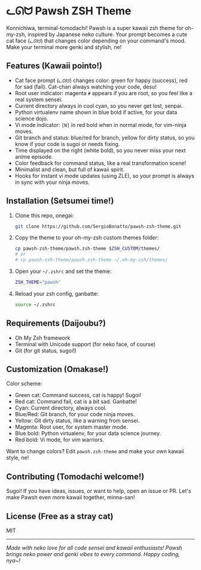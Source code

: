# ᓚᘏᗢ Pawsh ZSH Theme

Konnichiwa, terminal-tomodachi! Pawsh is a super kawaii zsh theme for oh-my-zsh, inspired by Japanese neko culture. Your prompt becomes a cute cat face (`ᓚᘏᗢ`) that changes color depending on your command's mood. Make your terminal more genki and stylish, ne!

## Features (Kawaii pointo!)

- Cat face prompt (`ᓚᘏᗢ`) changes color: green for happy (success), red for sad (fail). Cat-chan always watching your code, desu!
- Root user indicator: magenta `#` appears if you are root, so you feel like a real system sensei.
- Current directory always in cool cyan, so you never get lost, senpai.
- Python virtualenv name shown in blue bold if active, for your data science dojo.
- Vi mode indicator: `[N]` in red bold when in normal mode, for vim-ninja moves.
- Git branch and status: blue/red for branch, yellow for dirty status, so you know if your code is sugoi or needs fixing.
- Time displayed on the right (white bold), so you never miss your next anime episode.
- Color feedback for command status, like a real transformation scene!
- Minimalist and clean, but full of kawaii spirit.
- Hooks for instant vi mode updates (using ZLE), so your prompt is always in sync with your ninja moves.

## Installation (Setsumei time!)

1. Clone this repo, onegai:
   ```bash
   git clone https://github.com/SergioBonatto/pawsh-zsh-theme.git
   ```
2. Copy the theme to your oh-my-zsh custom themes folder:
   ```bash
   cp pawsh-zsh-theme/pawsh.zsh-theme $ZSH_CUSTOM/themes/
   # or
   # cp pawsh-zsh-theme/pawsh.zsh-theme ~/.oh-my-zsh/themes/
   ```
3. Open your `~/.zshrc` and set the theme:
   ```bash
   ZSH_THEME="pawsh"
   ```
4. Reload your zsh config, ganbatte:
   ```bash
   source ~/.zshrc
   ```

## Requirements (Daijoubu?)

- Oh My Zsh framework
- Terminal with Unicode support (for neko face, of course)
- Git (for git status, sugoi!)

## Customization (Omakase!)

Color scheme:
- Green cat: Command success, cat is happy! Sugoi!
- Red cat: Command fail, cat is a bit sad. Ganbatte!
- Cyan: Current directory, always cool.
- Blue/Red: Git branch, for your code ninja moves.
- Yellow: Git dirty status, like a warning from sensei.
- Magenta: Root user, for system master mode.
- Blue bold: Python virtualenv, for your data science journey.
- Red bold: Vi mode, for vim warriors.

Want to change colors? Edit `pawsh.zsh-theme` and make your own kawaii style, ne!

## Contributing (Tomodachi welcome!)

Sugoi! If you have ideas, issues, or want to help, open an issue or PR. Let's make Pawsh even more kawaii together, minna-san!

## License (Free as a stray cat)

MIT

---

*Made with neko love for all code sensei and kawaii enthusiasts! Pawsh brings neko power and genki vibes to every command. Happy coding, nya~!*
